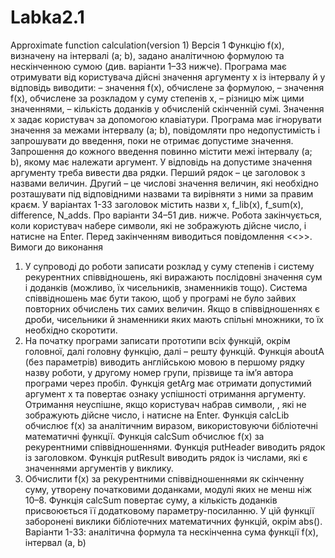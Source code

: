 # Labka2.1
Approximate function calculation(version 1)
Версія 1
Функцію f(x), визначену на інтервалі (a; b), задано аналітичною формулою та нескінченною сумою (див. варіанти 1–33 нижче). Програма має отримувати від користувача дійсні значення аргументу x із інтервалу й у відповідь виводити:
– значення f(x), обчислене за формулою,
– значення f(x), обчислене за розкладом у суму степенів x,
– різницю між цими значеннями,
– кількість доданків у обчисленій скінченній сумі.
Значення x задає користувач за допомогою клавіатури. Програма має ігнорувати значення за межами інтервалу (a; b), повідомляти про недопустимість і запрошувати до введення, поки не отримає допустиме значення.
Запрошення до кожного введення повинно містити межі інтервалу (a; b), якому має належати аргумент.
У відповідь на допустиме значення аргументу треба вивести два рядки. Перший рядок – це заголовок з назвами величин. Другий – це числові значення величин, які необхідно розташувати під відповідними назвами та вирівняти з ними за правим краєм. У варіантах 1-33 заголовок містить назви x, f_lib(x), f_sum(x), difference, N_adds. Про варіанти 34–51 див. нижче.
Робота закінчується, коли користувач набере символи, які не зображують дійсне число, і натисне на Enter. Перед закінченням виводиться повідомлення <<<END OF WORK>>>.
Вимоги до виконання
1. У супроводі до роботи записати розклад у суму степенів і систему рекурентних співвідношень, які виражають послідовні значення сум і доданків (можливо, їх чисельників, знаменників тощо). Система співвідношень має бути такою, щоб у програмі не було зайвих повторних обчислень тих самих величин. Якщо в співвідношеннях є дроби, чисельники й знаменники яких мають спільні множники, то їх необхідно скоротити.
2. На початку програми записати прототипи всіх функцій, окрім головної, далі головну функцію, далі – решту функцій. Функція aboutA (без параметрів) виводить англійською мовою в першому рядку назву роботи, у другому номер групи, прізвище та ім’я автора програми через пробіл.
Функція getArg має отримати допустимий аргумент x та повертає ознаку успішності отримання аргументу. Отримання неуспішне, якщо користувач набрав символи, , які не зображують дійсне число, і натисне на Enter.
Функція calcLib обчислює f(x) за аналітичним виразом, використовуючи бібліотечні математичні функції.
Функція calcSum обчислює f(x) за рекурентними співвідношеннями.
Функція putHeader виводить рядок із заголовком.
Функція putResult виводить рядок із числами, які є значеннями аргументів у виклику.
3. Обчислити f(x) за рекурентними співвідношеннями як скінченну суму, утворену початковими доданками, модулі яких не менш ніж 10–8. Функція calcSum повертає суму, а кількість доданків присвоюється її додатковому параметру-посиланню. У цій функції заборонені виклики бібліотечних математичних функцій, окрім abs().
Варіанти 1-33: аналітична формула та нескінченна сума функції f(x), інтервал (a, b)

